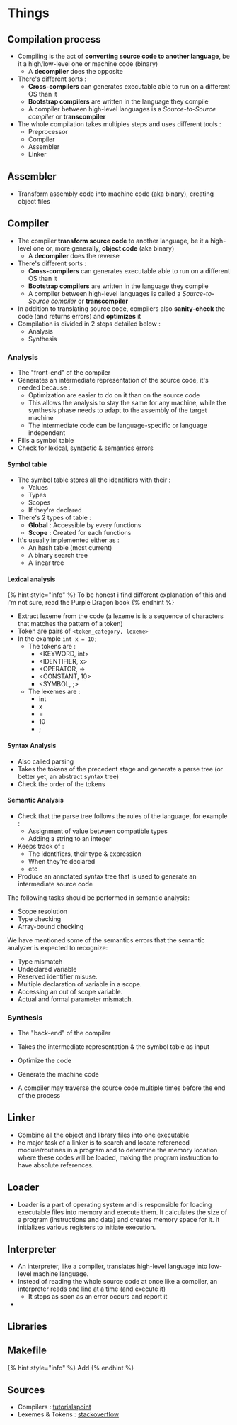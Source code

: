 # Things

## Compilation process

* Compiling is the act of **converting source code to another language**, be it a high/low-level one or machine code \(binary\)
  * A **decompiler** does the opposite
* There's different sorts :
  * **Cross-compilers** can generates executable able to run on a different OS than it
  * **Bootstrap compilers** are written in the language they compile
  * A compiler between high-level languages is a _Source-to-Source compiler_ or **transcompiler**
* The whole compilation takes multiples steps and uses different tools :
  * Preprocessor
  * Compiler
  * Assembler
  * Linker

## Assembler

* Transform assembly code into machine code \(aka binary\), creating object files

## Compiler

* The compiler **transform source code** to another language, be it a high-level one or, more generally, **object code** \(aka binary\)
  * A **decompiler** does the reverse
* There's different sorts :
  * **Cross-compilers** can generates executable able to run on a different OS than it
  * **Bootstrap compilers** are written in the language they compile
  * A compiler between high-level languages is called a _Source-to-Source compiler_ or **transcompiler**
* In addition to translating source code, compilers also **sanity-check** the code \(and returns errors\) and **optimizes** it
* Compilation is divided in 2 steps detailed below :
  * Analysis
  * Synthesis

### Analysis

* The "front-end" of the compiler
* Generates an intermediate representation of the source code, it's needed because :
  * Optimization are easier to do on it than on the source code
  * This allows the analysis to stay the same for any machine, while the synthesis phase needs to adapt to the assembly of the target machine
  * The intermediate code can be language-specific or language independent
* Fills a symbol table
* Check for lexical, syntactic & semantics errors

#### Symbol table

* The symbol table stores all the identifiers with their :
  * Values
  * Types
  * Scopes
  * If they're declared
* There's 2 types of table :
  * **Global** : Accessible by every functions
  * **Scope** : Created for each functions
* It's usually implemented either as :
  * An hash table \(most current\)
  * A binary search tree
  * A linear tree

#### Lexical analysis

{% hint style="info" %}
To be honest i find different explanation of this and i'm not sure, read the Purple Dragon book
{% endhint %}

* Extract lexeme from the code \(a lexeme is is a sequence of characters that matches the pattern of a token\)
* Token are pairs of `<token_category, lexeme>`
* In the example `int x = 10;`
  * The tokens are :
    * &lt;KEYWORD, int&gt;
    * &lt;IDENTIFIER, x&gt;
    * &lt;OPERATOR, =&gt;
    * &lt;CONSTANT, 10&gt;
    * &lt;SYMBOL, ;&gt;
  * The lexemes are :
    * int
    * x
    * =
    * 10
    * ;

#### Syntax Analysis

* Also called parsing
* Takes the tokens of the precedent stage and generate a parse tree \(or better yet, an abstract syntax tree\)
* Check the order of the tokens

#### Semantic Analysis

* Check that the parse tree follows the rules of the language, for example :
  * Assignment of value between compatible types
  * Adding a string to an integer
* Keeps track of :
  * The identifiers, their type & expression
  * When they're declared
  * etc
* Produce an annotated syntax tree that is used to generate an intermediate source code





The following tasks should be performed in semantic analysis:

* Scope resolution
* Type checking
* Array-bound checking





We have mentioned some of the semantics errors that the semantic analyzer is expected to recognize:

* Type mismatch
* Undeclared variable
* Reserved identifier misuse.
* Multiple declaration of variable in a scope.
* Accessing an out of scope variable.
* Actual and formal parameter mismatch.

### Synthesis

* The "back-end" of the compiler
* Takes the intermediate representation & the symbol table as input
* Optimize the code
* Generate the machine code





* A compiler may traverse the source code multiple times before the end of the process



## Linker

* Combine all the object and library files into one executable
* he major task of a linker is to search and locate referenced module/routines in a program and to determine the memory location where these codes will be loaded, making the program instruction to have absolute references.

## Loader

* Loader is a part of operating system and is responsible for loading executable files into memory and execute them. It calculates the size of a program \(instructions and data\) and creates memory space for it. It initializes various registers to initiate execution.

## Interpreter

* An interpreter, like a compiler, translates high-level language into low-level machine language.
* Instead of reading the whole source code at once like a compiler, an interpreter reads one line at a time \(and execute it\)
  * It stops as soon as an error occurs and report it
* 
## Libraries

## Makefile

{% hint style="info" %}
Add
{% endhint %}

## Sources

* Compilers : [tutorialspoint](https://www.tutorialspoint.com/compiler_design/index.htm)
* Lexemes & Tokens : [stackoverflow](https://stackoverflow.com/questions/14954721/what-is-the-difference-between-a-token-and-a-lexeme)



